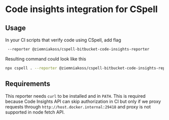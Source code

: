 # Code insights integration for CSpell

## Usage

In your CI scripts that verify code using CSpell, add flag
```sh
 --reporter @ziemniakoss/cspell-bitbucket-code-insights-reporter
```

Resulting command could look like this

```sh
npx cspell . --reporter @ziemniakoss/cspell-bitbucket-code-insights-reporter
```

## Requirements

This reporter needs `curl` to be installed and in `PATH`.
This is required because Code Insights API can skip authorization in CI but only if we proxy requests through `http://host.docker.internal:29418` and proxy is not supported in node fetch API.